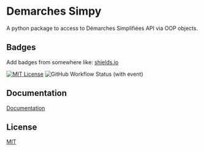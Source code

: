 # Demarches Simpy

A python package to access to Démarches Simplifiées API via OOP objects. 

## Badges

Add badges from somewhere like: [shields.io](https://shields.io/)

[![MIT License](https://img.shields.io/badge/License-MIT-green.svg)](https://choosealicense.com/licenses/mit/)
![GitHub Workflow Status (with event)](https://img.shields.io/github/actions/workflow/status/Z3ZEL/demarches-simpy/test-python.yml)


## Documentation

[Documentation](https://demarches-simpy.readthedocs.io/en/latest/)


## License

[MIT](https://choosealicense.com/licenses/mit/)

